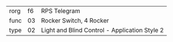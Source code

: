 
|    |   |   |
| -- | - | - |
| rorg | f6 | RPS Telegram |
| func | 03 | Rocker Switch, 4 Rocker |
| type | 02 | Light and Blind Control - Application Style 2 |
